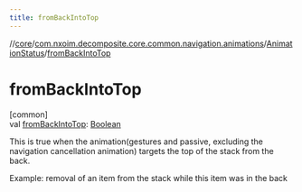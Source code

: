 ```yaml
---
title: fromBackIntoTop
---
```

//[core](../../../index.html)/[com.nxoim.decomposite.core.common.navigation.animations](../index.html)/[AnimationStatus](index.html)/[fromBackIntoTop](from-back-into-top.html)



# fromBackIntoTop



[common]\
val [fromBackIntoTop](from-back-into-top.html): [Boolean](https://kotlinlang.org/api/latest/jvm/stdlib/kotlin/-boolean/index.html)



This is true when the animation(gestures and passive, excluding the navigation cancellation animation) targets the top of the stack from the back.



Example: removal of an item from the stack while this item was in the back




